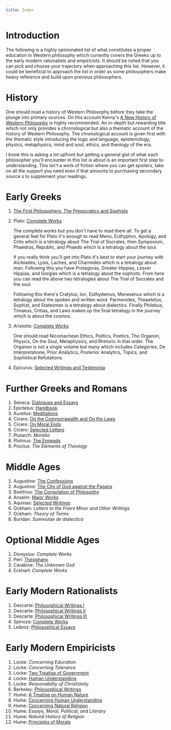 ```yaml
---
title: Index
---
```


# Introduction
The following is a highly opinionated list of what constitutes a proper
education in Western philosophy which currently covers the Greeks up to the
early modern rationalists and empiricists. It should be noted that you can pick
and choose your trajectory when approaching this list. However, it could be
beneficial to approach the list in order as some philosophers make heavy
reference and build upon previous philosophers.

# History
One should read a history of Western Philosophy before they take the plunge
into primary sources. On this account Kenny's [A New History of Western
Philosophy](https://www.amazon.com.au/New-History-Western-Philosophy-ebook/dp/B00ARGXJM8)
is highly recommended. An in-depth but rewarding title which not only provides
a chronological but also a thematic account of the history of Western
Philosophy. The chronological account is given first with the thematic style
introducing the logic and language, epistemology, physics, metaphysics, mind
and soul, ethics, and theology of the era.

I know this is asking a lot upfront but getting a general gist of what each
philosopher you'll encounter in this list is about is an important first step
to understanding. This isn't a work of fiction where you can get spoilers, take
on all the support you need even if that amounts to purchasing secondary source
s to supplement your readings.

# Early Greeks
1. [The First Philosophers: The Presocratics and Sophists](https://www.amazon.com/First-Philosophers-Presocratics-Sophists-Classics-ebook/dp/B0064A4VUA)
2. Plato: [Complete Works](https://www.amazon.com/Plato-Complete-Works-ebook/dp/B00OZ4NMHU)

   The complete works but you don't have to read them all. To get a general
   feel for Plato it's enough to read Meno, Euthyphro, Apology, and Crito which
   is a tetralogy about The Trial of Socrates, then Symposium, Phaedrus,
   Republic, and Phaedo which is a tetralogy about the soul.

   If you really think you'll get into Plato it's best to start your journey
   with Alcibiades, Lysis, Laches, and Charmides which is a tetralogy about
   man. Following this you have Protagoras, Greater Hippias, Lesser Hippias,
   and Gorgias which is a tetralogy about the sophists. From here you can read
   the above two tetralogies about The Trial of Socrates and the soul.

   Following this there's Cratylus, Ion, Euthydemus, Menexenus which is a
   tetralogy about the spoken and written word. Parmenides, Theaetetus,
   Sophist, and Statesman is a tetralogy about dialectics. Finally Philebus,
   Timaeus, Critias, and Laws makes up the final tetralogy in the journey which
   is about the cosmos.

3. Aristotle: [Complete Works](https://www.amazon.com/Complete-Works-Aristotle-Translation-One-ebook/dp/B00JW04P64)

   One should read Nicomachean Ethics, Politics, Poetics, The Organon, Physics,
   On the Soul, Metaphysics, and Rhetoric in that order. The Organon is not a
   single volume but many which includes Categories, De Interpretatione, Prior
   Analytics, Posterior Analytics, Topics, and Sophistical Refutations.

4. Epicurus: [Selected Writings and Testimonia](https://www.amazon.com/Epicurus-Reader-Selected-Writings-Testimonia-ebook/dp/B00OZ4NNH4)

# Further Greeks and Romans
1. Seneca: [Dialogues and Essays](https://www.amazon.com/Dialogues-Essays-Oxford-Worlds-Classics-ebook/dp/B005JJ9RN8)
2. Epictetus: [Handbook](https://www.amazon.com/Handbook-Encheiridion-Hackett-Classics-ebook/dp/B004EYT56I)
3. Aurelius: [Meditations](https://www.amazon.com/Meditations-Thrift-Editions-Marcus-Aurelius-ebook/dp/B008TVLRU4)
4. Cicero: [On the Commonwealth and On the Laws](https://www.amazon.com/Cicero-Commonwealth-Cambridge-History-Political-ebook/dp/B07316NQ7B)
5. Cicero: [On Moral Ends](https://www.amazon.com/Cicero-Moral-Cambridge-History-Philosophy-ebook/dp/B00DO1HFKK)
6. Cicero: [Selected Letters](https://www.amazon.com/Selected-Letters-Oxford-Worlds-Classics-ebook/dp/B006NTL17I)
7. Plutarch: *Moralia*
8. Plotinus: [The Enneads](https://www.amazon.com/Plotinus-Enneads-LP-Classic-Reprint-ebook/dp/B00EVU80KW)
9. Proclus: *The Elements of Theology*

# Middle Ages
1. Augustine: [The Confessions](https://www.amazon.com/Confessions-Oxford-Worlds-Classics-ebook/dp/B00AAW5EDG)
2. Augustine: [The City of God against the Pagans](https://www.amazon.com/Augustine-against-Cambridge-History-Political-ebook/dp/B00GA22IHA)
3. Boethius: [The Consolation of Philosophy](https://www.amazon.com/Consolation-Philosophy-Oxford-Worlds-Classics-ebook/dp/B00A7LN946)
4. Anselm: [Major Works](https://www.amazon.com/Anselm-Canterbury-Oxford-Worlds-Classics-ebook/dp/B006L2XMBK)
5. Aquinas: [Selected Writings](https://www.amazon.com/Selected-Writings-Penguin-Classics-Aquinas-ebook/dp/B002RI9JR8)
6. Ockham: *Letters to the Friars Minor and Other Writings*
7. Ockham: *Theory of Terms*
8. Buridan: *Summulae de dialectica*

# Optional Middle Ages
1. Dionysius: *Complete Works*
2. Perl: [Theophany](https://www.amazon.com/Theophany-Neoplatonic-Philosophy-Dionysius-Areopagite-ebook/dp/B003HC8GHW)
3. Carabine: *The Unknown God*
4. Eckhart: *Complete Works*

# Early Modern Rationalists
1. Descarte: [Philosophical Writings I](https://www.amazon.com/Philosophical-Writings-Descartes-1-ebook/dp/B00D2WQ5FW)
2. Descarte: [Philosophical Writings II](https://www.amazon.com/Philosophical-Writings-Descartes-2-ebook/dp/B00D2WQ6HE)
3. Descarte: [Philosophical Writings III](https://www.amazon.com/Philosophical-Writings-Descartes-Correspondence-ebook/dp/B00FF6Q3FU)
4. Spinoza: [Complete Works](https://www.amazon.com/Spinoza-Complete-Works-Baruch-ebook/dp/B00R5DEJWA)
5. Leibniz: [Philosophical Essays](https://www.amazon.com/Leibniz-Philosophical-Essays-Hackett-Classics-ebook/dp/B00D5VKFR4)

# Early Modern Empiricists
1. Locke: *Concerning Education*
2. Locke: *Concerning Tolerance*
3. Locke: [Two Treatise of Government](https://www.amazon.com/Locke-Treatises-Government-Cambridge-Political-ebook/dp/B00E3UR9Z2)
4. Locke: [Human Understanding](https://www.amazon.com/Essay-Concerning-Understanding-Penguin-Classics-ebook/dp/B002RI9HAM)
5. Locke: *Reasonability of Christianity*
6. Berkeley: [Philosophical Writings](https://www.amazon.com/Berkeley-Philosophical-Writings-Cambridge-Philosophy-ebook/dp/B007NW4TI2)
7. Hume: [A Treatise on Human Nature](https://www.amazon.com/Treatise-Human-Nature-Penguin-Classics-ebook/dp/B002RI9PLS)
8. Hume: [Concerning Human Understanding](https://www.amazon.com/Enquiry-Concerning-Human-Understanding-Gentleman/dp/0872202291)
9. Hume: [Concerning Natural Religion](https://www.amazon.com/Dialogues-Concerning-Natural-Religion-Classics-ebook/dp/B006UKH7UK)
10. Hume: *Essays, Moral, Political, and Literary*
11. Hume: *Natural History of Religion*
12. Hume: [Principles of Morals](https://www.amazon.com/Enquiry-Concerning-Principles-Hackett-Classics-ebook/dp/B00OZ4NIYC)
